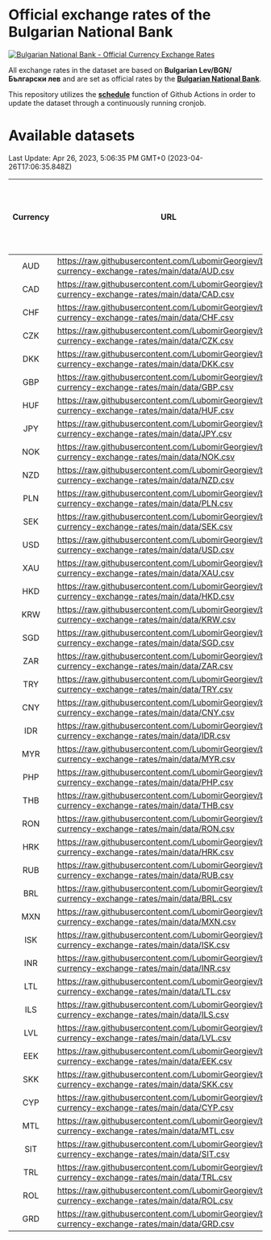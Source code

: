 # Official exchange rates of the Bulgarian National Bank

[![Bulgarian National Bank - Official Currency Exchange Rates](https://github.com/LubomirGeorgiev/bnb-currency-exchange-rates/actions/workflows/update-rates.yml/badge.svg?branch=main)](https://github.com/LubomirGeorgiev/bnb-currency-exchange-rates/actions/workflows/update-rates.yml)

All exchange rates in the dataset are based on **Bulgarian Lev/BGN/Български лев** and are set as official rates by the [**Bulgarian National Bank**](https://www.bnb.bg/Statistics/StExternalSector/StExchangeRates/StERForeignCurrencies/index.htm?toLang=_EN).

This repository utilizes the [**schedule**](https://docs.github.com/en/actions/reference/events-that-trigger-workflows) function of Github Actions in order to update the dataset through a continuously running cronjob.

# Available datasets

<!-- START LINKS (DO NOT EVER FU*ING DELETE THIS COMMENT FOR THE LOVE OF YOUR LIFE!!! IF YOU ARE CURIOS HOW IT WORKS, YOU CAN HAVE A LOOK AT ./src/updateReadme.ts) -->

Last Update: Apr 26, 2023, 5:06:35 PM GMT+0 (2023-04-26T17:06:35.848Z)

| Currency | URL                                                                                             | Number of records | Number of missing days that were filled in |
| :------: | ----------------------------------------------------------------------------------------------- | :---------------: | :----------------------------------------: |
|   AUD    | https://raw.githubusercontent.com/LubomirGeorgiev/bnb-currency-exchange-rates/main/data/AUD.csv |       8842        |                    2736                    |
|   CAD    | https://raw.githubusercontent.com/LubomirGeorgiev/bnb-currency-exchange-rates/main/data/CAD.csv |       8842        |                    2736                    |
|   CHF    | https://raw.githubusercontent.com/LubomirGeorgiev/bnb-currency-exchange-rates/main/data/CHF.csv |       8842        |                    2736                    |
|   CZK    | https://raw.githubusercontent.com/LubomirGeorgiev/bnb-currency-exchange-rates/main/data/CZK.csv |       8842        |                    2736                    |
|   DKK    | https://raw.githubusercontent.com/LubomirGeorgiev/bnb-currency-exchange-rates/main/data/DKK.csv |       8842        |                    2736                    |
|   GBP    | https://raw.githubusercontent.com/LubomirGeorgiev/bnb-currency-exchange-rates/main/data/GBP.csv |       8842        |                    2736                    |
|   HUF    | https://raw.githubusercontent.com/LubomirGeorgiev/bnb-currency-exchange-rates/main/data/HUF.csv |       8842        |                    2736                    |
|   JPY    | https://raw.githubusercontent.com/LubomirGeorgiev/bnb-currency-exchange-rates/main/data/JPY.csv |       8842        |                    2736                    |
|   NOK    | https://raw.githubusercontent.com/LubomirGeorgiev/bnb-currency-exchange-rates/main/data/NOK.csv |       8842        |                    2736                    |
|   NZD    | https://raw.githubusercontent.com/LubomirGeorgiev/bnb-currency-exchange-rates/main/data/NZD.csv |       8842        |                    2736                    |
|   PLN    | https://raw.githubusercontent.com/LubomirGeorgiev/bnb-currency-exchange-rates/main/data/PLN.csv |       8842        |                    2736                    |
|   SEK    | https://raw.githubusercontent.com/LubomirGeorgiev/bnb-currency-exchange-rates/main/data/SEK.csv |       8842        |                    2736                    |
|   USD    | https://raw.githubusercontent.com/LubomirGeorgiev/bnb-currency-exchange-rates/main/data/USD.csv |       8842        |                    2736                    |
|   XAU    | https://raw.githubusercontent.com/LubomirGeorgiev/bnb-currency-exchange-rates/main/data/XAU.csv |       8842        |                    2738                    |
|   HKD    | https://raw.githubusercontent.com/LubomirGeorgiev/bnb-currency-exchange-rates/main/data/HKD.csv |       8540        |                    2645                    |
|   KRW    | https://raw.githubusercontent.com/LubomirGeorgiev/bnb-currency-exchange-rates/main/data/KRW.csv |       8540        |                    2645                    |
|   SGD    | https://raw.githubusercontent.com/LubomirGeorgiev/bnb-currency-exchange-rates/main/data/SGD.csv |       8540        |                    2645                    |
|   ZAR    | https://raw.githubusercontent.com/LubomirGeorgiev/bnb-currency-exchange-rates/main/data/ZAR.csv |       8540        |                    2645                    |
|   TRY    | https://raw.githubusercontent.com/LubomirGeorgiev/bnb-currency-exchange-rates/main/data/TRY.csv |       7023        |                    2176                    |
|   CNY    | https://raw.githubusercontent.com/LubomirGeorgiev/bnb-currency-exchange-rates/main/data/CNY.csv |       6903        |                    2140                    |
|   IDR    | https://raw.githubusercontent.com/LubomirGeorgiev/bnb-currency-exchange-rates/main/data/IDR.csv |       6903        |                    2140                    |
|   MYR    | https://raw.githubusercontent.com/LubomirGeorgiev/bnb-currency-exchange-rates/main/data/MYR.csv |       6903        |                    2140                    |
|   PHP    | https://raw.githubusercontent.com/LubomirGeorgiev/bnb-currency-exchange-rates/main/data/PHP.csv |       6903        |                    2140                    |
|   THB    | https://raw.githubusercontent.com/LubomirGeorgiev/bnb-currency-exchange-rates/main/data/THB.csv |       6903        |                    2140                    |
|   RON    | https://raw.githubusercontent.com/LubomirGeorgiev/bnb-currency-exchange-rates/main/data/RON.csv |       6844        |                    2122                    |
|   HRK    | https://raw.githubusercontent.com/LubomirGeorgiev/bnb-currency-exchange-rates/main/data/HRK.csv |       6786        |                    2102                    |
|   RUB    | https://raw.githubusercontent.com/LubomirGeorgiev/bnb-currency-exchange-rates/main/data/RUB.csv |       6180        |                    1910                    |
|   BRL    | https://raw.githubusercontent.com/LubomirGeorgiev/bnb-currency-exchange-rates/main/data/BRL.csv |       5931        |                    1841                    |
|   MXN    | https://raw.githubusercontent.com/LubomirGeorgiev/bnb-currency-exchange-rates/main/data/MXN.csv |       5931        |                    1841                    |
|   ISK    | https://raw.githubusercontent.com/LubomirGeorgiev/bnb-currency-exchange-rates/main/data/ISK.csv |       5842        |                    1814                    |
|   INR    | https://raw.githubusercontent.com/LubomirGeorgiev/bnb-currency-exchange-rates/main/data/INR.csv |       5566        |                    1729                    |
|   LTL    | https://raw.githubusercontent.com/LubomirGeorgiev/bnb-currency-exchange-rates/main/data/LTL.csv |       5154        |                    1583                    |
|   ILS    | https://raw.githubusercontent.com/LubomirGeorgiev/bnb-currency-exchange-rates/main/data/ILS.csv |       4840        |                    1508                    |
|   LVL    | https://raw.githubusercontent.com/LubomirGeorgiev/bnb-currency-exchange-rates/main/data/LVL.csv |       4789        |                    1469                    |
|   EEK    | https://raw.githubusercontent.com/LubomirGeorgiev/bnb-currency-exchange-rates/main/data/EEK.csv |       3999        |                    1225                    |
|   SKK    | https://raw.githubusercontent.com/LubomirGeorgiev/bnb-currency-exchange-rates/main/data/SKK.csv |       2969        |                    911                     |
|   CYP    | https://raw.githubusercontent.com/LubomirGeorgiev/bnb-currency-exchange-rates/main/data/CYP.csv |       2907        |                    891                     |
|   MTL    | https://raw.githubusercontent.com/LubomirGeorgiev/bnb-currency-exchange-rates/main/data/MTL.csv |       2605        |                    800                     |
|   SIT    | https://raw.githubusercontent.com/LubomirGeorgiev/bnb-currency-exchange-rates/main/data/SIT.csv |       2543        |                    779                     |
|   TRL    | https://raw.githubusercontent.com/LubomirGeorgiev/bnb-currency-exchange-rates/main/data/TRL.csv |       1817        |                    558                     |
|   ROL    | https://raw.githubusercontent.com/LubomirGeorgiev/bnb-currency-exchange-rates/main/data/ROL.csv |       1696        |                    523                     |
|   GRD    | https://raw.githubusercontent.com/LubomirGeorgiev/bnb-currency-exchange-rates/main/data/GRD.csv |        361        |                    109                     |

<!-- END LINKS (DO NOT EVER FU*ING DELETE THIS COMMENT FOR THE LOVE OF YOUR LIFE!!! IF YOU ARE CURIOS HOW IT WORKS, YOU CAN HAVE A LOOK AT ./src/updateReadme.ts) -->
